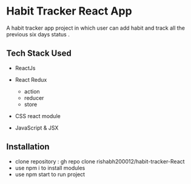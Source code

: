 
# Habit Tracker React App

A habit tracker app project in which user can add habit and track all the previous six days status . 


## Tech Stack Used

- ReactJs

- React Redux 
   - action 
   - reducer 
   - store 
   
- CSS react module

- JavaScript & JSX 

## Installation 
- clone repository :
gh repo clone rishabh200012/habit-tracker-React
- use npm i to install modules 
- use npm start to run project